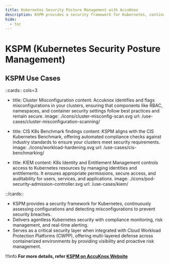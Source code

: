 ```yaml
---
title: Kubernetes Security Posture Management with AccuKnox
description: KSPM provides a security framework for Kubernetes, continuously assessing configurations and detecting misconfigurations to prevent security breaches.
hide:
  - toc
---
```


<style>
  .nt-card-title{
    text-align: center;
  }

  .nt-card-img img{
    color: #00025;
  }
</style>

# KSPM (Kubernetes Security Posture Management)

## **KSPM Use Cases**

::cards:: cols=3

- title: Cluster Misconfiguration
  content: Accuknox identifies and flags misconfigurations in your clusters, ensuring that components like RBAC, namespaces, and container security settings follow best practices and remain secure.
  image: ./icons/cluster-misconfig-scan.svg
  url: /use-cases/cluster-misconfiguration-scanning/

- title: CIS K8s Benchmark findings
  content: KSPM aligns with the CIS Kubernetes Benchmark, offering automated compliance checks against industry standards to ensure your clusters meet security requirements.
  image: ./icons/workload-hardening.svg
  url: /use-cases/cis-benchmarking/

- title: KIEM
  content: K8s Identity and Entitlement Management controls access to Kubernetes resources by managing identities and entitlements. It ensures appropriate permissions, secure access, and auditability for users, services, and applications.
  image: ./icons/pod-security-admission-controller.svg
  url: /use-cases/kiem/

::/cards::

- KSPM provides a security framework for Kubernetes, continuously assessing configurations and detecting misconfigurations to prevent security breaches.
- Delivers agentless Kubernetes security with compliance monitoring, risk management, and real-time alerting.
- Serves as a critical security layer when integrated with Cloud Workload Protection Platforms (CWPP), offering multi-layered defense across containerized environments by providing visibility and proactive risk management.

!!!info
    **For more details, refer [KSPM on AccuKnox Website](https://www.accuknox.com/products/kspm)**
